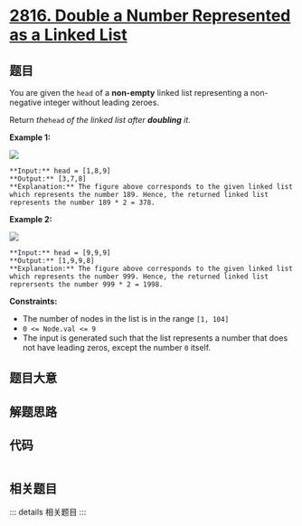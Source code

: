 # [2816. Double a Number Represented as a Linked List](https://leetcode.com/problems/double-a-number-represented-as-a-linked-list)

## 题目

You are given the `head` of a **non-empty** linked list representing a non-
negative integer without leading zeroes.

Return _the_`head` _of the linked list after **doubling** it_.



**Example 1:**

![](https://assets.leetcode.com/uploads/2023/05/28/example.png)

    
    
    **Input:** head = [1,8,9]
    **Output:** [3,7,8]
    **Explanation:** The figure above corresponds to the given linked list which represents the number 189. Hence, the returned linked list represents the number 189 * 2 = 378.
    

**Example 2:**

![](https://assets.leetcode.com/uploads/2023/05/28/example2.png)

    
    
    **Input:** head = [9,9,9]
    **Output:** [1,9,9,8]
    **Explanation:** The figure above corresponds to the given linked list which represents the number 999. Hence, the returned linked list reprersents the number 999 * 2 = 1998. 
    



**Constraints:**

  * The number of nodes in the list is in the range `[1, 104]`
  * `0 <= Node.val <= 9`
  * The input is generated such that the list represents a number that does not have leading zeros, except the number `0` itself.


## 题目大意

## 解题思路

## 代码

```javascript

```

## 相关题目

::: details 相关题目
:::
